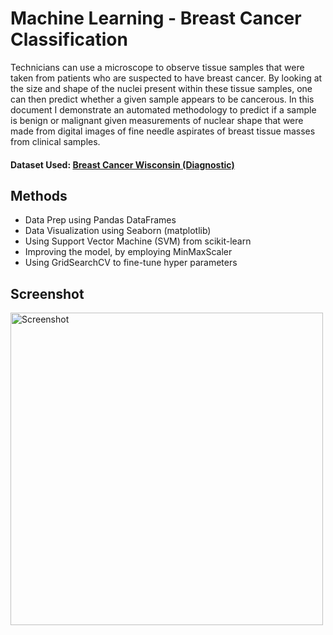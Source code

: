 



# Machine Learning - Breast Cancer Classification

Technicians can use a microscope to observe tissue samples that were taken from patients who are suspected to have breast cancer. By looking at the size and shape of the nuclei present within these tissue samples, one can then predict whether a given sample appears to be cancerous. In this document I demonstrate an automated methodology to predict if a sample is benign or malignant given measurements of nuclear shape that were made from digital images of fine needle aspirates of breast tissue masses from clinical samples.

#### Dataset Used: [Breast Cancer Wisconsin (Diagnostic)](https://www.kaggle.com/uciml/breast-cancer-wisconsin-data)

## Methods
* Data Prep using Pandas DataFrames
* Data Visualization using Seaborn (matplotlib)
* Using Support Vector Machine (SVM) from scikit-learn
* Improving the model, by employing MinMaxScaler
* Using GridSearchCV to fine-tune hyper parameters

## Screenshot

<img src="https://i.imgur.com/v8fZJa6.png" alt="Screenshot" width="500px">
